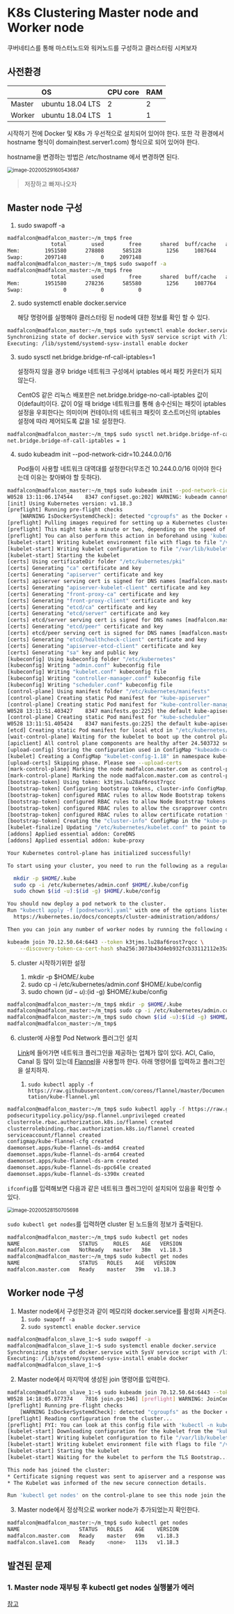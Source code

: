 # K8s Clustering Master node and Worker node

쿠버네티스를 통해 마스터노드와 워커노드를 구성하고 클러스터링 시켜보자



## 사전환경

|        | OS               | CPU core | RAM  |
| ------ | :--------------- | :------- | :--- |
| Master | ubuntu 18.04 LTS | 2        | 2    |
| Worker | ubuntu 18.04 LTS | 1        | 1    |

시작하기 전에 Docker 및 K8s 가 우선적으로 설치되어 있어야 한다. 또한 각 환경에서 hostname 형식이 domain(test.server1.com) 형식으로 되어 있어야 한다.

hostname을 변경하는 방법은 /etc/hostname 에서 변경하면 된다.

<img src="images/Kubernetes_clustering_master_worker/image-20200529160543687.png" alt="image-20200529160543687" style="zoom:80%;" />

> 저장하고 빠져나오자



## Master node 구성

1. sudo swapoff -a

```bash
madfalcon@madfalcon_master:~/m_tmp$ free
              total        used        free      shared  buff/cache   available
Mem:        1951580      278808      585128        1256     1087644     1511800
Swap:       2097148           0     2097148
madfalcon@madfalcon_master:~/m_tmp$ sudo swapoff -a
madfalcon@madfalcon_master:~/m_tmp$ free
              total        used        free      shared  buff/cache   available
Mem:        1951580      278236      585580        1256     1087764     1512388
Swap:             0           0           0
```

2. sudo systemctl enable docker.service

   해당 명령어를 실행해야 클러스터링 된 node에 대한 정보를 확인 할 수 있다.

```bash
madfalcon@madfalcon_master:~/m_tmp$ sudo systemctl enable docker.service
Synchronizing state of docker.service with SysV service script with /lib/systemd/systemd-sysv-install.
Executing: /lib/systemd/systemd-sysv-install enable docker
```

3. sudo sysctl net.bridge.bridge-nf-call-iptables=1

   설정하지 않을 경우 bridge 네트워크 구성에서 iptables 에서 패킷 카운터가 되지 않는다. 

   CentOS 같은 리눅스 배포판은 net.bridge.bridge-no-call-iptables 값이 0(default)이다. 값이 0일 때 bridge 네트워크를 통해 송수신되는 패킷이 iptables 설정을 우회한다는 의미이며 컨테이너의 네트워크 패킷이 호스트머신의 iptables 설정에 따라 제어되도록 값을 1로 설정한다.

```bash
madfalcon@madfalcon_master:~/m_tmp$ sudo sysctl net.bridge.bridge-nf-call-iptables=1
net.bridge.bridge-nf-call-iptables = 1
```

4. sudo kubeadm init --pod-network-cidr=10.244.0.0/16

   Pod들이 사용할 네트워크 대역대를 설정한다(무조건 10.244.0.0/16 이어야 한다는데 이유는 찾아봐야 할 듯하다).

```bash
madfalcon@madfalcon_master:~/m_tmp$ sudo kubeadm init --pod-network-cidr=10.244.0.0/16
W0528 13:11:06.174544    8347 configset.go:202] WARNING: kubeadm cannot validate component configs for API groups [kubelet.config.k8s.io kubeproxy.config.k8s.io]
[init] Using Kubernetes version: v1.18.3
[preflight] Running pre-flight checks
	[WARNING IsDockerSystemdCheck]: detected "cgroupfs" as the Docker cgroup driver. The recommended driver is "systemd". Please follow the guide at https://kubernetes.io/docs/setup/cri/
[preflight] Pulling images required for setting up a Kubernetes cluster
[preflight] This might take a minute or two, depending on the speed of your internet connection
[preflight] You can also perform this action in beforehand using 'kubeadm config images pull'
[kubelet-start] Writing kubelet environment file with flags to file "/var/lib/kubelet/kubeadm-flags.env"
[kubelet-start] Writing kubelet configuration to file "/var/lib/kubelet/config.yaml"
[kubelet-start] Starting the kubelet
[certs] Using certificateDir folder "/etc/kubernetes/pki"
[certs] Generating "ca" certificate and key
[certs] Generating "apiserver" certificate and key
[certs] apiserver serving cert is signed for DNS names [madfalcon.master.com kubernetes kubernetes.default kubernetes.default.svc kubernetes.default.svc.cluster.local] and IPs [10.96.0.1 70.12.50.64]
[certs] Generating "apiserver-kubelet-client" certificate and key
[certs] Generating "front-proxy-ca" certificate and key
[certs] Generating "front-proxy-client" certificate and key
[certs] Generating "etcd/ca" certificate and key
[certs] Generating "etcd/server" certificate and key
[certs] etcd/server serving cert is signed for DNS names [madfalcon.master.com localhost] and IPs [70.12.50.64 127.0.0.1 ::1]
[certs] Generating "etcd/peer" certificate and key
[certs] etcd/peer serving cert is signed for DNS names [madfalcon.master.com localhost] and IPs [70.12.50.64 127.0.0.1 ::1]
[certs] Generating "etcd/healthcheck-client" certificate and key
[certs] Generating "apiserver-etcd-client" certificate and key
[certs] Generating "sa" key and public key
[kubeconfig] Using kubeconfig folder "/etc/kubernetes"
[kubeconfig] Writing "admin.conf" kubeconfig file
[kubeconfig] Writing "kubelet.conf" kubeconfig file
[kubeconfig] Writing "controller-manager.conf" kubeconfig file
[kubeconfig] Writing "scheduler.conf" kubeconfig file
[control-plane] Using manifest folder "/etc/kubernetes/manifests"
[control-plane] Creating static Pod manifest for "kube-apiserver"
[control-plane] Creating static Pod manifest for "kube-controller-manager"
W0528 13:11:51.403427    8347 manifests.go:225] the default kube-apiserver authorization-mode is "Node,RBAC"; using "Node,RBAC"
[control-plane] Creating static Pod manifest for "kube-scheduler"
W0528 13:11:51.405424    8347 manifests.go:225] the default kube-apiserver authorization-mode is "Node,RBAC"; using "Node,RBAC"
[etcd] Creating static Pod manifest for local etcd in "/etc/kubernetes/manifests"
[wait-control-plane] Waiting for the kubelet to boot up the control plane as static Pods from directory "/etc/kubernetes/manifests". This can take up to 4m0s
[apiclient] All control plane components are healthy after 24.503732 seconds
[upload-config] Storing the configuration used in ConfigMap "kubeadm-config" in the "kube-system" Namespace
[kubelet] Creating a ConfigMap "kubelet-config-1.18" in namespace kube-system with the configuration for the kubelets in the cluster
[upload-certs] Skipping phase. Please see --upload-certs
[mark-control-plane] Marking the node madfalcon.master.com as control-plane by adding the label "node-role.kubernetes.io/master=''"
[mark-control-plane] Marking the node madfalcon.master.com as control-plane by adding the taints [node-role.kubernetes.io/master:NoSchedule]
[bootstrap-token] Using token: k3tjms.lu28af6rost7rqcc
[bootstrap-token] Configuring bootstrap tokens, cluster-info ConfigMap, RBAC Roles
[bootstrap-token] configured RBAC rules to allow Node Bootstrap tokens to get nodes
[bootstrap-token] configured RBAC rules to allow Node Bootstrap tokens to post CSRs in order for nodes to get long term certificate credentials
[bootstrap-token] configured RBAC rules to allow the csrapprover controller automatically approve CSRs from a Node Bootstrap Token
[bootstrap-token] configured RBAC rules to allow certificate rotation for all node client certificates in the cluster
[bootstrap-token] Creating the "cluster-info" ConfigMap in the "kube-public" namespace
[kubelet-finalize] Updating "/etc/kubernetes/kubelet.conf" to point to a rotatable kubelet client certificate and key
[addons] Applied essential addon: CoreDNS
[addons] Applied essential addon: kube-proxy

Your Kubernetes control-plane has initialized successfully!

To start using your cluster, you need to run the following as a regular user:

  mkdir -p $HOME/.kube
  sudo cp -i /etc/kubernetes/admin.conf $HOME/.kube/config
  sudo chown $(id -u):$(id -g) $HOME/.kube/config

You should now deploy a pod network to the cluster.
Run "kubectl apply -f [podnetwork].yaml" with one of the options listed at:
  https://kubernetes.io/docs/concepts/cluster-administration/addons/

Then you can join any number of worker nodes by running the following on each as root:

kubeadm join 70.12.50.64:6443 --token k3tjms.lu28af6rost7rqcc \
    --discovery-token-ca-cert-hash sha256:3073b43d4eb932fcb33112112e35a2dff15788880a58cc61134412c6b39fef45 

```

5. cluster 시작하기위한 설정

   1. mkdir -p $HOME/.kube
   2. sudo cp -i /etc/kubernetes/admin.conf $HOME/.kube/config
   3. sudo chown $(id -u):$(id -g) $HOME/.kube/config
   
   
```bash
madfalcon@madfalcon_master:~/m_tmp$ mkdir -p $HOME/.kube
madfalcon@madfalcon_master:~/m_tmp$ sudo cp -i /etc/kubernetes/admin.conf $HOME/.kube/config
madfalcon@madfalcon_master:~/m_tmp$ sudo chown $(id -u):$(id -g) $HOME/.kube/config
madfalcon@madfalcon_master:~/m_tmp$
```

6. cluster에 사용할 Pod Network 플러그인 설치

   [Link](https://kubernetes.io/docs/concepts/cluster-administration/addons/)에 들어가면 네트워크 플러그인을 제공하는 업체가 많이 있다. ACI, Calio, Canal 등 많이 있는데 [Flannel](https://github.com/coreos/flannel/blob/master/Documentation/kubernetes.md)을 사용할까 한다. 아래 명령어를 입력하고 플러그인을 설치하자.

   1. `sudo kubectl apply -f https://raw.githubusercontent.com/coreos/flannel/master/Documentation/kube-flannel.yml`


```bash
madfalcon@madfalcon_master:~/m_tmp$ sudo kubectl apply -f https://raw.githubusercontent.com/coreos/flannel/master/Documentation/kube-flannel.yml
podsecuritypolicy.policy/psp.flannel.unprivileged created
clusterrole.rbac.authorization.k8s.io/flannel created
clusterrolebinding.rbac.authorization.k8s.io/flannel created
serviceaccount/flannel created
configmap/kube-flannel-cfg created
daemonset.apps/kube-flannel-ds-amd64 created
daemonset.apps/kube-flannel-ds-arm64 created
daemonset.apps/kube-flannel-ds-arm created
daemonset.apps/kube-flannel-ds-ppc64le created
daemonset.apps/kube-flannel-ds-s390x created
```

`ifconfig`를 입력해보면 다음과 같은 네트워크 플러그인이 설치되어 있음을 확인할 수 있다.

<img src="images/Kubernetes_clustering_master_worker/image-20200528150705698.png" alt="image-20200528150705698" style="zoom:80%;" />



`sudo kubectl get nodes`를 입력하면 cluster 된 노드들의 정보가 출력된다.

```bash
madfalcon@madfalcon_master:~/m_tmp$ sudo kubectl get nodes
NAME                   STATUS     ROLES    AGE   VERSION
madfalcon.master.com   NotReady   master   38m   v1.18.3
madfalcon@madfalcon_master:~/m_tmp$ sudo kubectl get nodes
NAME                   STATUS   ROLES    AGE   VERSION
madfalcon.master.com   Ready    master   39m   v1.18.3
```

##  Worker node 구성

1. Master node에서 구성한것과 같이 메모리와 docker.service를 활성화 시켜준다.
   1. `sudo swapoff -a`
   2. `sudo systemctl enable docker.service`

```bash
madfalcon@madfalcon_slave_1:~$ sudo swapoff -a
madfalcon@madfalcon_slave_1:~$ sudo systemctl enable docker.service
Synchronizing state of docker.service with SysV service script with /lib/systemd/systemd-sysv-install.
Executing: /lib/systemd/systemd-sysv-install enable docker
madfalcon@madfalcon_slave_1:~$
```

2. Master node에서 마지막에 생성된 join 명령어를 입력한다.

```bash
madfalcon@madfalcon_slave_1:~$ sudo kubeadm join 70.12.50.64:6443 --token k3tjms.lu28af6rost7rqcc     --discovery-token-ca-cert-hash sha256:3073b43d4eb932fcb33112112e35a2dff15788880a58cc61134412c6b39fef45
W0528 14:18:05.077374    7816 join.go:346] [preflight] WARNING: JoinControlPane.controlPlane settings will be ignored when control-plane flag is not set.
[preflight] Running pre-flight checks
	[WARNING IsDockerSystemdCheck]: detected "cgroupfs" as the Docker cgroup driver. The recommended driver is "systemd". Please follow the guide at https://kubernetes.io/docs/setup/cri/
[preflight] Reading configuration from the cluster...
[preflight] FYI: You can look at this config file with 'kubectl -n kube-system get cm kubeadm-config -oyaml'
[kubelet-start] Downloading configuration for the kubelet from the "kubelet-config-1.18" ConfigMap in the kube-system namespace
[kubelet-start] Writing kubelet configuration to file "/var/lib/kubelet/config.yaml"
[kubelet-start] Writing kubelet environment file with flags to file "/var/lib/kubelet/kubeadm-flags.env"
[kubelet-start] Starting the kubelet
[kubelet-start] Waiting for the kubelet to perform the TLS Bootstrap...

This node has joined the cluster:
* Certificate signing request was sent to apiserver and a response was received.
* The Kubelet was informed of the new secure connection details.

Run 'kubectl get nodes' on the control-plane to see this node join the cluster.

```

3. Master node에서 정상적으로 worker node가 추가되었는지 확인한다.

```bash
madfalcon@madfalcon_master:~/m_tmp$ sudo kubectl get nodes
NAME                   STATUS   ROLES    AGE    VERSION
madfalcon.master.com   Ready    master   69m    v1.18.3
madfalcon.slave1.com   Ready    <none>   113s   v1.18.3
```





## 발견된 문제

### 1. Master node 재부팅 후 kubectl get nodes 실행불가 에러

[참고](https://discuss.kubernetes.io/t/the-connection-to-the-server-host-6443-was-refused-did-you-specify-the-right-host-or-port/552/28) 

